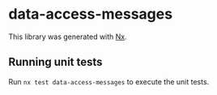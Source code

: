 # data-access-messages

This library was generated with [Nx](https://nx.dev).

## Running unit tests

Run `nx test data-access-messages` to execute the unit tests.
